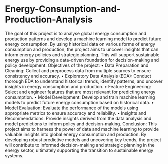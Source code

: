# Energy-Consumption-and-Production-Analysis

The goal of this project is to analyse global energy consumption and production patterns and develop a machine learning model to predict future energy consumption. By using historical data on various forms of energy consumption and production, the project aims to uncover insights that can inform energy policies and strategic planning. This will support sustainable energy use by providing a data-driven foundation for decision-making and policy development.
Objectives of the project:
•	Data Preparation and Cleaning: Collect and preprocess data from multiple sources to ensure consistency and accuracy.
•	Exploratory Data Analysis (EDA): Conduct thorough EDA to understand historical trends, identify patterns, and uncover insights in energy consumption and production.
•	Feature Engineering: Select and engineer features that are most relevant for predicting energy consumption.
•	Model Development: Develop and train machine learning models to predict future energy consumption based on historical data.
•	Model Evaluation: Evaluate the performance of the models using appropriate metrics to ensure accuracy and reliability.
•	Insights and Recommendations: Provide insights derived from the data analysis and model predictions to inform policy and decision-making.
Conclusion:
This project aims to harness the power of data and machine learning to provide valuable insights into global energy consumption and production. By developing robust predictive models and uncovering key trends, the project will contribute to informed decision-making and strategic planning in the energy sector, ultimately supporting the transition to sustainable energy systems.
